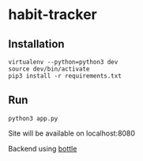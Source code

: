 # habit-tracker

## Installation

```
virtualenv --python=python3 dev
source dev/bin/activate
pip3 install -r requirements.txt
```

## Run
```
python3 app.py
```

Site will be available on localhost:8080


Backend using [bottle](https://bottlepy.org/docs/dev/tutorial.html)